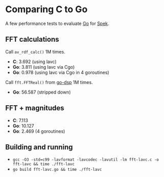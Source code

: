 # Comparing C to Go

A few performance tests to evaluate [Go](http://golang.org/) for [Spek](http://spek.cc/).

## FFT calculations

Call `av_rdf_calc()` 1M times.

* **C**: 3.692 (using lavc)
* **Go**: 3.811 (using lavc via Cgo)
* **Go**: 0.978 (using lavc via Cgo in 4 goroutines)

Call `fft.FFTReal()` from [go-dsp](https://github.com/mjibson/go-dsp) 1M times.

* **Go**: 56.587 (stripped down)

## FFT + magnitudes

* **C**: 7.113
* **Go**: 10.127
* **Go**: 2.469 (4 goroutines)

## Building and running

* `gcc -O3 -std=c99 -lavformat -lavcodec -lavutil -lm fft-lavc.c -o fft-lavc && time ./fft-lavc`
* `go build fft-lavc.go && time ./fft-lavc`


